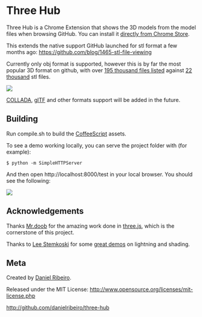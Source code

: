 # Three Hub

Three Hub is a Chrome Extension that shows the 3D models from the model files when browsing GitHub. You can install it [directly from Chrome Store](http://bit.ly/three-hub).

This extends the native support GitHub launched for stl format a few months ago: https://github.com/blog/1465-stl-file-viewing

Currently only obj format is supported, however this is by far the most popular 3D format on github, with over [195 thousand files listed](https://github.com/search?q=extension%3Aobj&type=Code&ref=searchresults) against [22 thousand](https://github.com/search?q=extension%3Astl&type=Code&s=indexed) stl files.

![](https://raw.github.com/danielribeiro/three-hub/master/docs/spider.png)

[COLLADA](http://collada.org/), [glTF](https://github.com/KhronosGroup/glTF) and other formats support will be added in the future.

## Building

Run compile.sh to build the [CoffeeScript](http://coffeescript.org/) assets.

To see a demo working locally, you can serve the project folder with (for example):

    $ python -m SimpleHTTPServer

And then open http://localhost:8000/test in your local browser. You should see the following:

![](https://raw.github.com/danielribeiro/three-hub/master/docs/test.png)


## Acknowledgements

Thanks [Mr.doob](https://github.com/mrdoob) for the amazing work done in [three.js](https://github.com/mrdoob/three.js), which is the cornerstone of this project.

Thanks to [Lee Stemkoski](https://github.com/stemkoski) for some [great demos](http://stemkoski.github.io/Three.js/) on lightning and shading.

## Meta

Created by [Daniel Ribeiro](http://metaphysicaldeveloper.wordpress.com/about-me).

Released under the MIT License: http://www.opensource.org/licenses/mit-license.php

http://github.com/danielribeiro/three-hub

